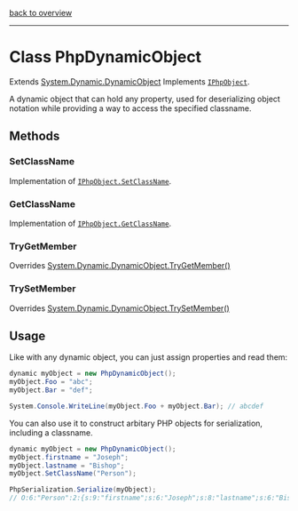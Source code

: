 [back to overview](../README.md)

---

# Class PhpDynamicObject

Extends [System.Dynamic.DynamicObject](https://docs.microsoft.com/en-us/dotnet/api/system.dynamic.dynamicobject?view=net-6.0)
Implements [`IPhpObject`](./IPhpObject.md).

A dynamic object that can hold any property, used for deserializing object notation while providing a way to access the specified classname.

## Methods

### SetClassName
Implementation of [`IPhpObject.SetClassName`](./IPhpObject.md#SetClassName).

### GetClassName
Implementation of [`IPhpObject.GetClassName`](./IPhpObject.md#GetClassName).

### TryGetMember
Overrides [System.Dynamic.DynamicObject.TryGetMember()](https://docs.microsoft.com/en-us/dotnet/api/system.dynamic.dynamicobject.trygetmember?view=net-6.0)

### TrySetMember
Overrides [System.Dynamic.DynamicObject.TrySetMember()](https://docs.microsoft.com/en-us/dotnet/api/system.dynamic.dynamicobject.trygetmember?view=net-6.0)

## Usage

Like with any dynamic object, you can just assign properties and read them:

```c#
dynamic myObject = new PhpDynamicObject();
myObject.Foo = "abc";
myObject.Bar = "def";

System.Console.WriteLine(myObject.Foo + myObject.Bar); // abcdef
```

You can also use it to construct arbitary PHP objects for serialization, including a classname.

```c#
dynamic myObject = new PhpDynamicObject();
myObject.firstname = "Joseph";
myObject.lastname = "Bishop";
myObject.SetClassName("Person");

PhpSerialization.Serialize(myObject);
// O:6:"Person":2:{s:9:"firstname";s:6:"Joseph";s:8:"lastname";s:6:"Bishop";}
```